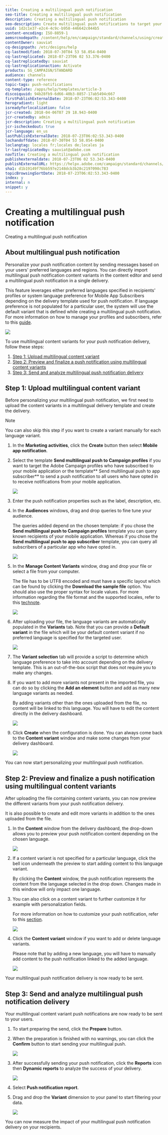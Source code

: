 ```yaml
---
title: Creating a multilingual push notification
seo-title: Creating a multilingual push notification
description: Creating a multilingual push notification
seo-description: Create multilingual push notifications to target your users in their preferred languages and regions.
uuid: 1d2c1e37-e2c4-4c9c-b958-446642c044b5
content-encoding: ISO-8859-1
aemsrcnodepath: /content/help/en/campaign/standard/channels/using/creating-a-multilingual-push-notification
contentOwner: sauviat
cq-designpath: /etc/designs/help
cq-lastmodified: 2018-07-30T04 53 58.054-0400
cq-lastreplicated: 2018-07-23T06 02 53.376-0400
cq-lastreplicatedby: sauviat
cq-lastreplicationaction: Activate
products: SG_CAMPAIGN/STANDARD
audience: channels
content-type: reference
topic-tags: push-notifications
cq-template: /apps/help/templates/article-3
discoiquuid: 94b28fb9-6d66-40b3-8857-17ab5494c667
firstPublishExternalDate: 2018-07-23T06:02:53.343-0400
herogradient: light
isreadyforlocalization: false
jcr-created: 2018-04-06T07 29 18.943-0400
jcr-createdby: admin
jcr-description: Creating a multilingual push notification
jcr-ischeckedout: true
jcr-language: en_us
lastPublishExternalDate: 2018-07-23T06:02:53.343-0400
lochandoffdate: 2018-07-30T04 53 58.054-0400
loclangtag: locales fr;locales de;locales ja
lr-lastreplicatedby: sauviat@adobe.com
navTitle: Creating a multilingual push notification
publishexternaldate: 2018-07-23T06 02 53.343-0400
publishExternalURL: https://helpx.adobe.com/campaign/standard/channels/using/creating-a-multilingual-push-notification.html
sha1: d1b19149f76bb597e2148dcb3b28c2197098c783
topicBrowsingSortDate: 2018-07-23T06:02:53.343-0400
index: y
internal: n
snippet: y
---
```


# Creating a multilingual push notification

Creating a multilingual push notification

## About multilingual push notification

Personalize your push notification content by sending messages based on your users' preferred languages and regions. You can directly import multilingual push notification content variants in the content editor and send a multilingual push notification in a single delivery.

This feature leverages either preferred languages specified in recipients' profiles or system language preference for Mobile App Subscribers depending on the delivery template used for push notification. If language preference is not populated for a particular user, the system will use the default variant that is defined while creating a multilingual push notification. For more information on how to manage your profiles and subscribers, refer to this [guide](../../audiences/using/about-profiles-and-audiences.md).

![](assets/multivariant_push_1.png)

To use multilingual content variants for your push notification delivery, follow these steps:

1. [Step 1: Upload multilingual content variant](../../channels/using/creating-a-multilingual-push-notification.md#step-1--upload-multilingual-content-variant)
1. [Step 2: Preview and finalize a push notification using multilingual content variants](../../channels/using/creating-a-multilingual-push-notification.md#step-2--preview-and-finalize-a-push-notification-using-multilingual-content-variants)
1. [Step 3: Send and analyze multilingual push notification delivery](../../channels/using/creating-a-multilingual-push-notification.md#step-3--send-and-analyze-multilingual-push-notification-delivery)

## Step 1: Upload multilingual content variant

Before personalizing your multilingual push notification, we first need to upload the content variants in a multilingual delivery template and create the delivery.

>[!NOTE]
>
>You can also skip this step if you want to create a variant manually for each language variant.

1. In the **Marketing activities**, click the **Create** button then select **Mobile app notification**.
1. Select the template **Send multilingual push to Campaign profiles** if you want to target the Adobe Campaign profiles who have subscribed to your mobile application or the template** Send multilingual push to app subscriber** to send a push notification to all users who have opted in to receive notifications from your mobile application.

   ![](assets/multivariant_push_2.png)

1. Enter the push notification properties such as the label, description, etc.
1. In the **Audiences** windows, drag and drop queries to fine tune your audience.

   The queries added depend on the chosen template: if you chose the **Send multilingual push to Campaign profiles** template you can query known recipients of your mobile application. Whereas if you chose the **Send multilingual push to app subscriber** template, you can query all subscribers of a particular app who have opted in.

   ![](assets/multivariant_push_3.png)

1. In the **Manage Content Variants** window, drag and drop your file or select a file from your computer.

   The file has to be UTF8 encoded and must have a specific layout which can be found by clicking the **Download the sample file** option. You should also use the proper syntax for locale values. For more information regarding the file format and the supported locales, refer to this [technote](http://helpx.adobe.com/campaign/kb/acs-generate-csv-multilingual-push.html).

   ![](assets/multivariant_push_4.png)

1. After uploading your file, the language variants are automatically populated in the **Variants** tab. Note that you can provide a **Default variant** in the file which will be your default content variant if no preferred language is specified for the targeted user.

   ![](assets/multivariant_push_5.png)

1. The **Variant selection** tab will provide a script to determine which language preference to take into account depending on the delivery template. This is an out-of-the-box script that does not require you to make any changes.
1. If you want to add more variants not present in the imported file, you can do so by clicking the **Add an element** button and add as many new language variants as needed.

   By adding variants other than the ones uploaded from the file, no content will be linked to this language. You will have to edit the content directly in the delivery dashboard.

   ![](assets/multivariant_push_6.png)

1. Click **Create** when the configuration is done. You can always come back to the **Content variant** window and make some changes from your delivery dashboard.

   ![](assets/multivariant_push_8.png)

You can now start personalizing your multilingual push notification.

## Step 2: Preview and finalize a push notification using multilingual content variants

After uploading the file containing content variants, you can now preview the different variants from your push notification delivery.

It is also possible to create and edit more variants in addition to the ones uploaded from the file.

1. In the **Content** window from the delivery dashboard, the drop-down allows you to preview your push notification content depending on the chosen language.

   ![](assets/multivariant_push_7.png)

1. If a content variant is not specified for a particular language, click the bell icon underneath the preview to start adding content to this language variant.

   By clicking the **Content** window, the push notification represents the content from the language selected in the drop down. Changes made in this window will only impact one language.

1. You can also click on a content variant to further customize it for example with personalization fields.

   For more information on how to customize your push notification, refer to this [section](../../channels/using/customizing-a-push-notification.md).

   ![](assets/multivariant_push_9.png)

1. Click the **Content variant** window if you want to add or delete language variants.

   Please note that by adding a new language, you will have to manually add content to the push notification linked to the added language.

   ![](assets/multivariant_push_10.png)

Your multilingual push notification delivery is now ready to be sent.

## Step 3: Send and analyze multilingual push notification delivery

Your multilingual content variant push notifications are now ready to be sent to your users.

1. To start preparing the send, click the **Prepare** button.
1. When the preparation is finished with no warnings, you can click the **Confirm** button to start sending your multilingual push.

   ![](assets/multivariant_push_12.png)

1. After successfully sending your push notification, click the **Reports** icon then **Dynamic reports** to analyze the success of your delivery.

   ![](assets/multivariant_push_13.png)

1. Select **Push notification report**.
1. Drag and drop the **Variant** dimension to your panel to start filtering your data.

   ![](assets/multivariant_push_11.png)

You can now measure the impact of your multilingual push notification delivery on your recipients.
